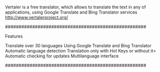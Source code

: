 Vertaler is a free translator, which allows to translate the text in any of applications, using Google Translate and Bing Translator services
http://www.vertalerproject.org/

####################################################

Features

Translate over 30 languages
Using Google Translate and Bing Translator
Automatic language detection
Translation only with Hot Keys or without it>
Automatic checking for updates
Multilanguage interface

####################################################